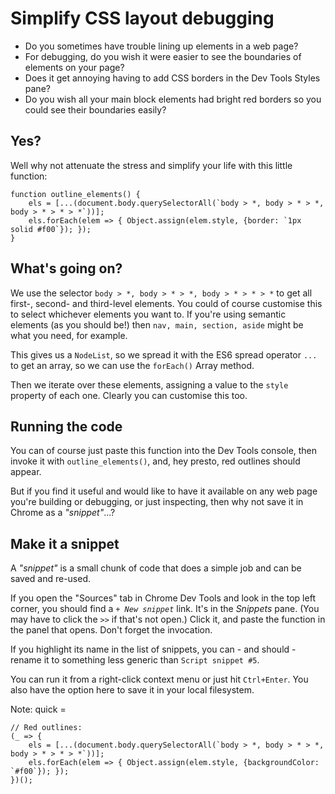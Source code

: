 # Simplify CSS layout debugging

- Do you sometimes have trouble lining up elements in a web page?
- For debugging, do you wish it were easier to see the boundaries of elements on your page?
- Does it get annoying having to add CSS borders in the Dev Tools Styles pane?
- Do you wish all your main block elements had bright red borders so you could see their boundaries easily?

## Yes?

Well why not attenuate the stress and simplify your life with this little function:

```
function outline_elements() {
    els = [...(document.body.querySelectorAll(`body > *, body > * > *, body > * > * > *`))];
    els.forEach(elem => { Object.assign(elem.style, {border: `1px solid #f00`}); });
}
```

## What's going on?

We use the selector `body > *, body > * > *, body > * > * > *` to get all first-, second- and third-level elements.   You could of course customise this to select whichever elements you want to.   If you're using semantic elements (as you should be!) then `nav, main, section, aside` might be what you need, for example.

This gives us a `NodeList`, so we spread it with the ES6 spread operator `...` to get an array, so we can use the `forEach()` Array method.

Then we iterate over these elements, assigning a value to the `style` property of each one.   Clearly you can customise this too.

## Running the code

You can of course just paste this function into the Dev Tools console, then invoke it with `outline_elements()`, and, hey presto, red outlines should appear.

But if you find it useful and would like to have it available on any web page you're building or debugging, or just inspecting, then why not save it in Chrome as a _"snippet"_...?

## Make it a snippet

A _"snippet"_ is a small chunk of code that does a simple job and can be saved and re-used.

If you open the "Sources" tab in Chrome Dev Tools and look in the top left corner, you should find a _`+ New snippet`_ link.   It's in the *Snippets* pane. (You may have to click the `>>` if that's not open.)  Click it, and paste the function in the panel that opens.   Don't forget the invocation.

If you highlight its name in the list of snippets, you can - and should - rename it to something less generic than `Script snippet #5`.

You can run it from a right-click context menu or just hit `Ctrl+Enter`.
You also have the option here to save it in your local filesystem.



Note: quick =
```
// Red outlines:
(_ => {
    els = [...(document.body.querySelectorAll(`body > *, body > * > *, body > * > * > *`))];
    els.forEach(elem => { Object.assign(elem.style, {backgroundColor: `#f00`}); });
})();
```
